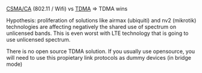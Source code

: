 [CSMA/CA](https://en.wikipedia.org/wiki/Carrier-sense_multiple_access_with_collision_avoidance) (802.11 / Wifi) vs [TDMA](https://en.wikipedia.org/wiki/Time-division_multiple_access) => TDMA wins

Hypothesis: proliferation of solutions like airmax (ubiquiti) and nv2 (mikrotik) technologies are affecting negatively the shared use of spectrum on unlicensed bands. This is even worst with LTE technology that is going to use unlicensed spectrum.

There is no open source TDMA solution. If you usually use opensource, you will need to use this propietary link protocols as dummy devices (in bridge mode)
